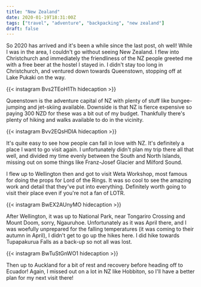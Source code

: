 ```yaml
---
title: "New Zealand"
date: 2020-01-19T18:31:00Z
tags: ["travel", "adventure", "backpacking", "new zealand"]
draft: false
---
```


So 2020 has arrived and it's been a while since the last post, oh well! While I was in the area, I couldn't go without seeing New Zealand. I flew into Christchurch and immediately the friendliness of the NZ people greeted me with a free beer at the hostel I stayed in. I didn't stay too long in Christchurch, and ventured down towards Queenstown, stopping off at Lake Pukaki on the way.

{{< instagram Bvs2TEoH1Th hidecaption >}}

Queenstown is the adventure capital of NZ with plenty of stuff like bungee-jumping and jet-skiing available. Downside is that NZ is fierce expensive so paying 300 NZD for these was a bit out of my budget. Thankfully there's plenty of hiking and walks available to do in the vicinity. 

{{< instagram Bvv2EQsHDIA hidecaption >}}

It's quite easy to see how people can fall in love with NZ. It's definitely a place I want to go visit again. I unfortunately didn't plan my trip there all that well, and divided my time evenly between the South and North Islands, missing out on some things like Franz-Josef Glacier and Milford Sound.

I flew up to Wellington then and got to visit Weta Workshop, most famous for doing the props for Lord of the Rings. It was so cool to see the amazing work and detail that they've put into everything. Definitely worth going to visit their place even if you're not a fan of LOTR.

{{< instagram BwEX2AUnyMO hidecaption >}}

After Wellington, it was up to National Park, near Tongariro Crossing and Mount Doom, sorry, Ngauruhoe. Unfortunately as it was April there, and I was woefully unprepared for the falling temperatures (it was coming to their autumn in April), I didn't get to go up the hikes here. I did hike towards Tupapakurua Falls as a back-up so not all was lost.

{{< instagram BwTuStGnWO1 hidecaption >}}

Then up to Auckland for a bit of rest and recovery before heading off to Ecuador! Again, I missed out on a lot in NZ like Hobbiton, so I'll have a better plan for my next visit there!